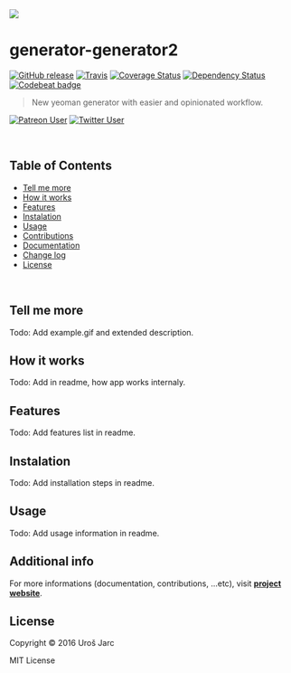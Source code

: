 <img style="float: center;" src="docs/src/media/logo.png">

<br>

# generator-generator2

[![GitHub release][release]][release-url]
[![Travis][travis]][travis-url]
[![Coverage Status][coverage]][coverage-url]
[![Dependency Status][dep]][dep-url]
[![Codebeat badge][codestyle]][codestyle-url]

[release]: https://img.shields.io/github/release/urosjarc/generator-generator2.svg?maxAge=2592000
[release-url]: https://github.com/urosjarc/generator-generator2
[travis]: https://img.shields.io/travis/urosjarc/generator-generator2.svg?maxAge=2592000
[travis-url]: https://travis-ci.org/urosjarc/generator-generator2
[coverage]: https://img.shields.io/codecov/c/github/urosjarc/generator-generator2.svg
[coverage-url]: https://codecov.io/gh/urosjarc/generator-generator2
[dep]: https://www.versioneye.com/user/projects/VERSIONEYE_PROJECT_ID/badge.svg?style=flat-square
[dep-url]: https://www.versioneye.com/user/projects/VERSIONEYE_PROJECT_ID
[codestyle]: https://codebeat.co/badges/CODEBEAT_PROJECT_ID
[codestyle-url]: https://codebeat.co/projects/github-com-urosjarc-generator-generator2
[support]: https://img.shields.io/badge/patreon-urosjarc-green.svg?style=social
[support-url]: https://patreon.com/urosjarc/
[twitter]: https://img.shields.io/twitter/follow/urosjarc.svg?style=social&label=follow&maxAge=2592000
[twitter-url]: https://twitter.com/intent/follow?screen_name=urosjarc

> New yeoman generator with easier and opinionated workflow.

[![Patreon User][support]][support-url]
[![Twitter User][twitter]][twitter-url]

<br>

## Table of Contents

 * [Tell me more](#tell-me-more)
 * [How it works](#how-it-works)
 * [Features](#features)
 * [Instalation](#installation)
 * [Usage](#usage)
 * [Contributions](#additional-info)
 * [Documentation](#additional-info)
 * [Change log](#additional-info)
 * [License](#license)
 
<br>

## Tell me more
Todo: Add example.gif and extended description.

## How it works
Todo: Add in readme, how app works internaly.

## Features
Todo: Add features list in readme.

## Instalation
Todo: Add installation steps in readme.

## Usage
Todo: Add usage information in readme.

## Additional info
For more informations (documentation, contributions, ...etc),
visit [**project website**](https://urosjarc.github.io/generator-generator2).

## License
Copyright © 2016 Uroš Jarc

MIT License
